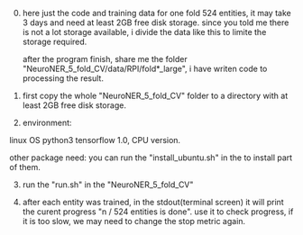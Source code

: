 0. here just the code and training data for one fold 524 entities, it may take 3 days and need at least 2GB free disk storage.
   since you told me there is not a lot storage available, i divide the data like this to limite the storage required. 

   after the program finish, share me the folder "NeuroNER_5_fold_CV/data/RPI/fold*_large", i have writen code to processing the result.




1. first copy the whole "NeuroNER_5_fold_CV" folder to a directory with at least 2GB free disk storage.


2. environment:

linux OS
python3
tensorflow 1.0, CPU version.

other package need:
you can run the "install_ubuntu.sh" in the to install part of them. 



3. run the "run.sh" in the "NeuroNER_5_fold_CV"



4. after each entity was trained, in the stdout(terminal screen) it will print the curent progress "n / 524 entities is done".
   use it to check progress, if it is too slow, we may need to change the stop metric again.
